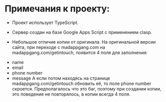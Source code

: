 # Примечания к проекту:

* Проект использует TypeScript.

* Сервер создан на базе Google Apps Script с применением clasp.

* Небольшое отличие копии от оригинала.
На оригинальной версии сайта, при переходе с madappgang.com на madappgang.com/getintouch, появится 4 поля для заполнения:
- name
- email
- phone number
- message
А если потом находясь на странице madappgang.com/getintouch обновить её, то поле phone number скроется.
Предполагалось что это баг, поэтому при создании копии, это поведение не повторялось, в копии всегда 4 поля.